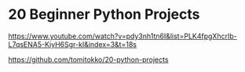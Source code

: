 # 20 Beginner Python Projects

<https://www.youtube.com/watch?v=pdy3nh1tn6I&list=PLK4fpgXhcrIb-L7qsENA5-KiyH6Sgr-kI&index=3&t=18s>

<https://github.com/tomitokko/20-python-projects>
